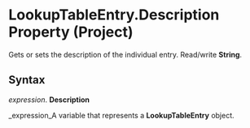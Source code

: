 
# LookupTableEntry.Description Property (Project)

Gets or sets the description of the individual entry. Read/write  **String**.


## Syntax

 _expression_. **Description**

 _expression_A variable that represents a  **LookupTableEntry** object.

